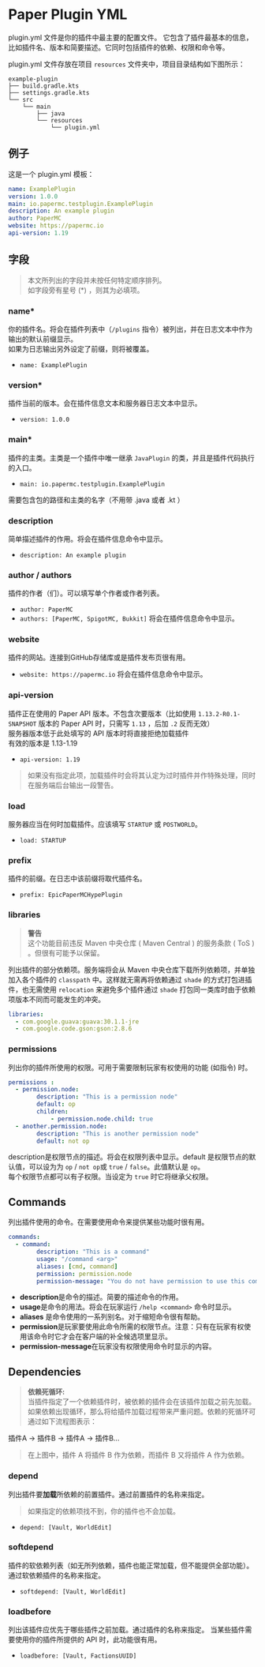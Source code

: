# Paper Plugin YML

plugin.yml 文件是你的插件中最主要的配置文件。
它包含了插件最基本的信息，比如插件名、版本和简要描述。它同时包括插件的依赖、权限和命令等。

plugin.yml 文件存放在项目 `resources` 文件夹中，项目目录结构如下图所示：
```
example-plugin
├── build.gradle.kts
├── settings.gradle.kts
└── src
    └── main
        ├── java
        └── resources
            └── plugin.yml
```

## 例子

这是一个 plugin.yml 模板：

```yaml
name: ExamplePlugin
version: 1.0.0
main: io.papermc.testplugin.ExamplePlugin
description: An example plugin
author: PaperMC
website: https://papermc.io
api-version: 1.19
```

## 字段

> 本文所列出的字段并未按任何特定顺序排列。  
> 如字段旁有星号 (\*) ，则其为必填项。


### name*

你的插件名。将会在插件列表中（`/plugins` 指令）被列出，并在日志文本中作为输出的默认前缀显示。  
如果为日志输出另外设定了前缀，则将被覆盖。
- `name: ExamplePlugin`

### version*

插件当前的版本。会在插件信息文本和服务器日志文本中显示。
- `version: 1.0.0`

### main*

插件的主类。主类是一个插件中唯一继承 `JavaPlugin` 的类，并且是插件代码执行的入口。
- `main: io.papermc.testplugin.ExamplePlugin`

需要包含包的路径和主类的名字（不用带 .java 或者 .kt ）

### description

简单描述插件的作用。将会在插件信息命令中显示。
- `description: An example plugin`

### author / authors

插件的作者（们）。可以填写单个作者或作者列表。  
- `author: PaperMC`
- `authors: [PaperMC, SpigotMC, Bukkit]`
将会在插件信息命令中显示。  

### website

插件的网站。连接到GitHub存储库或是插件发布页很有用。
- `website: https://papermc.io`
将会在插件信息命令中显示。  

### api-version

插件正在使用的 Paper API 版本。不包含次要版本（比如使用 `1.13.2-R0.1-SNAPSHOT` 版本的 Paper API 时，只需写 `1.13` ，后加 `.2` 反而无效）  
服务器版本低于此处填写的 API 版本时将直接拒绝加载插件  
有效的版本是 1.13-1.19  
- `api-version: 1.19`
  
> 如果没有指定此项，加载插件时会将其认定为过时插件并作特殊处理，同时在服务端后台输出一段警告。  

### load

服务器应当在何时加载插件。应该填写 `STARTUP` 或 `POSTWORLD`。
- `load: STARTUP`

### prefix

插件的前缀。在日志中该前缀将取代插件名。
- `prefix: EpicPaperMCHypePlugin`

### libraries

> **警告**    
> 这个功能目前违反 Maven 中央仓库 ( Maven Central ) 的服务条款 ( ToS ) 。但很有可能予以保留。

列出插件的部分依赖项。服务端将会从 Maven 中央仓库下载所列依赖项，并单独加入各个插件的 `classpath` 中。这样就无需再将依赖通过 `shade` 的方式打包进插件，也无需使用 `relocation` 来避免多个插件通过 `shade` 打包同一类库时由于依赖项版本不同而可能发生的冲突。

```yaml
libraries:
  - com.google.guava:guava:30.1.1-jre
  - com.google.code.gson:gson:2.8.6
```

### permissions

列出你的插件所使用的权限。可用于需要限制玩家有权使用的功能 (如指令) 时。  
```yaml
permissions :
  - permission.node:
        description: "This is a permission node"
        default: op
        children:
            - permission.node.child: true
  - another.permission.node:
        description: "This is another permission node"
        default: not op
```

description是权限节点的描述。将会在权限列表中显示。default 是权限节点的默认值，可以设为为 `op` / `not op`或 `true` / `false`。此值默认是 `op`。    
每个权限节点都可以有子权限。当设定为 `true` 时它将继承父权限。  

## Commands

列出插件使用的命令。在需要使用命令来提供某些功能时很有用。
```yaml
commands:
  - command:
        description: "This is a command"
        usage: "/command <arg>"
        aliases: [cmd, command]
        permission: permission.node
        permission-message: "You do not have permission to use this command"
```

-  **description**是命令的描述。简要的描述命令的作用。
-  **usage**是命令的用法。将会在玩家运行 `/help <command>` 命令时显示。
-  **aliases** 是命令使用的一系列别名。对于缩短命令很有帮助。
-  **permission**是玩家要使用此命令所需的权限节点。注意：只有在玩家有权使用该命令时它才会在客户端的补全候选项里显示。
-  **permission-message**在玩家没有权限使用命令时显示的内容。

## Dependencies

> **依赖死循环:**   
当插件指定了一个依赖插件时，被依赖的插件会在该插件加载之前先加载。  
如果依赖出现循环，那么将给插件加载过程带来严重问题。依赖的死循环可通过如下流程图表示：
>
插件A -> 插件B -> 插件A -> 插件B...  
>   
> 在上图中，插件 A 将插件 B 作为依赖，而插件 B 又将插件 A 作为依赖。
 
### depend

列出插件要**加载**所依赖的前置插件。通过前置插件的名称来指定。
  
> 如果指定的依赖项找不到，你的插件也不会加载。  
  
- `depend: [Vault, WorldEdit]`
  
### softdepend
  
插件的软依赖列表（如无所列依赖，插件也能正常加载，但不能提供全部功能）。通过软依赖插件的名称来指定。

- `softdepend: [Vault, WorldEdit]`

### loadbefore

列出该插件应优先于哪些插件之前加载。通过插件的名称来指定。
当某些插件需要使用你的插件所提供的 API 时，此功能很有用。

- `loadbefore: [Vault, FactionsUUID]`

